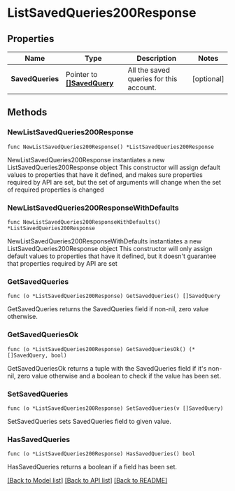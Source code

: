 # ListSavedQueries200Response

## Properties

Name | Type | Description | Notes
------------ | ------------- | ------------- | -------------
**SavedQueries** | Pointer to [**[]SavedQuery**](SavedQuery.md) | All the saved queries for this account. | [optional] 

## Methods

### NewListSavedQueries200Response

`func NewListSavedQueries200Response() *ListSavedQueries200Response`

NewListSavedQueries200Response instantiates a new ListSavedQueries200Response object
This constructor will assign default values to properties that have it defined,
and makes sure properties required by API are set, but the set of arguments
will change when the set of required properties is changed

### NewListSavedQueries200ResponseWithDefaults

`func NewListSavedQueries200ResponseWithDefaults() *ListSavedQueries200Response`

NewListSavedQueries200ResponseWithDefaults instantiates a new ListSavedQueries200Response object
This constructor will only assign default values to properties that have it defined,
but it doesn't guarantee that properties required by API are set

### GetSavedQueries

`func (o *ListSavedQueries200Response) GetSavedQueries() []SavedQuery`

GetSavedQueries returns the SavedQueries field if non-nil, zero value otherwise.

### GetSavedQueriesOk

`func (o *ListSavedQueries200Response) GetSavedQueriesOk() (*[]SavedQuery, bool)`

GetSavedQueriesOk returns a tuple with the SavedQueries field if it's non-nil, zero value otherwise
and a boolean to check if the value has been set.

### SetSavedQueries

`func (o *ListSavedQueries200Response) SetSavedQueries(v []SavedQuery)`

SetSavedQueries sets SavedQueries field to given value.

### HasSavedQueries

`func (o *ListSavedQueries200Response) HasSavedQueries() bool`

HasSavedQueries returns a boolean if a field has been set.


[[Back to Model list]](../README.md#documentation-for-models) [[Back to API list]](../README.md#documentation-for-api-endpoints) [[Back to README]](../README.md)


